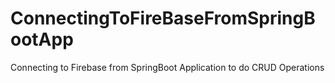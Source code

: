 # ConnectingToFireBaseFromSpringBootApp
Connecting to Firebase from SpringBoot Application to do CRUD Operations
